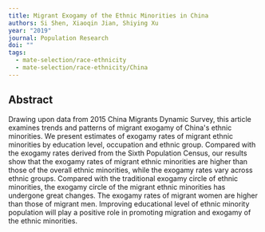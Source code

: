 ```yaml
---
title: Migrant Exogamy of the Ethnic Minorities in China
authors: Si Shen, Xiaoqin Jian, Shiying Xu
year: "2019"
journal: Population Research
doi: ""
tags:
  - mate-selection/race-ethnicity
  - mate-selection/race-ethnicity/China
---
```

## Abstract

Drawing upon data from 2015 China Migrants Dynamic Survey, this article examines trends and patterns of migrant exogamy of China's ethnic minorities. We present estimates of exogamy rates of migrant ethnic minorities by education level, occupation and ethnic group. Compared with the exogamy rates derived from the Sixth Population Census, our results show that the exogamy rates of migrant ethnic minorities are higher than those of the overall ethnic minorities, while the exogamy rates vary across ethnic groups. Compared with the traditional exogamy circle of ethnic minorities, the exogamy circle of the migrant ethnic minorities has undergone great changes. The exogamy rates of migrant women are higher than those of migrant men. Improving educational level of ethnic minority population will play a positive role in promoting migration and exogamy of the ethnic minorities.
